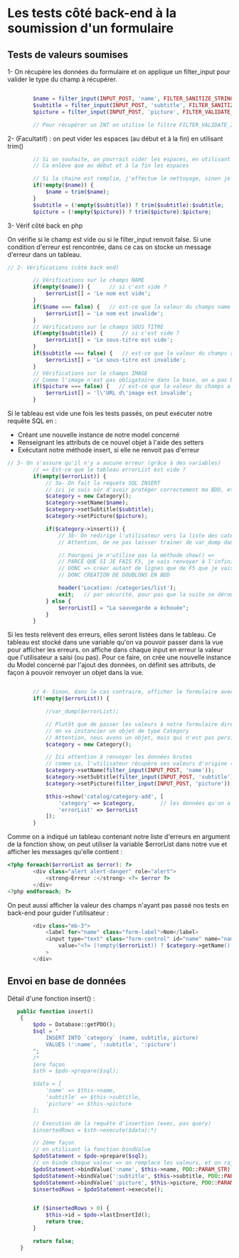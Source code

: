 # Les tests côté back-end à la soumission d'un formulaire

## Tests de valeurs soumises  

1- On récupère les données du formulaire et on applique un filter_input pour valider le type du champ à récupérer.

```PHP

        $name = filter_input(INPUT_POST, 'name', FILTER_SANITIZE_STRING);   // en PHP 8.1 => on utiliser htmlspecialchars()
        $subtitle = filter_input(INPUT_POST, 'subtitle', FILTER_SANITIZE_STRING);
        $picture = filter_input(INPUT_POST, 'picture', FILTER_VALIDATE_URL);

        // Pour récupérer un INT on utilise le filtre FILTER_VALIDATE_INT

```

2- (Facultatif) : on peut vider les espaces (au début et à la fin) en utilisant trim()

```PHP
        // Si on souhaite, on pourrait vider les espaces, en utilisant trim()
        // Ca enlève que au début et à la fin les espaces

        // Si la chaine est remplie, j'effectue le nettoyage, sinon je laisse la chaine telle quelle
        if(!empty($name)) {
            $name = trim($name);
        }
        $subtitle = (!empty($subtitle)) ? trim($subtitle):$subtitle;
        $picture = (!empty($picture)) ? trim($picture):$picture;

```

3- Vérif côté back en php

On vérifie si le champ est vide ou si le filter_input renvoit false. Si une condition d'erreur est rencontrée, dans ce cas on stocke un message d'erreur dans un tableau.

```PHP
// 2- Vérifications (côté back end)

        // Vérifications sur le champs NAME
        if(empty($name)) {      // si c'est vide ?
            $errorList[] = 'Le nom est vide';
        }
        if($name === false) {   // est-ce que la valeur du champs name a bien réussi à passer le filtre
            $errorList[] = 'Le nom est invalide';
        }
        // Vérifications sur le champs SOUS TITRE
        if(empty($subtitle)) {      // si c'est vide ?
            $errorList[] = 'Le sous-titre est vide';
        }
        if($subtitle === false) {   // est-ce que la valeur du champs a bien réussi à passer le filtre
            $errorList[] = 'Le sous-titre est invalide';
        }
        // Vérifications sur le champs IMAGE
        // Comme l'image n'est pas obligatoire dans la base, on a pas besoin de tester le empty
        if($picture === false) {   // est-ce que la valeur du champs a bien réussi à passer le filtre
            $errorList[] = 'l\'URL d\'image est invalide';
        }

```

Si le tableau est vide une fois les tests passés, on peut exécuter notre requête SQL en :

- Créant une nouvelle instance de notre model concerné
- Renseignant les attributs de ce nouvel objet à l'aide des setters
- Exécutant notre méthode insert, si elle ne renvoit pas d'erreur

```PHP
// 3- On s'assure qu'il n'y a aucune erreur (grâce à des variables)
        // => Est-ce que le tableau errorList est vide ?
        if(empty($errorList)) {
            // 3a- On fait la requete SQL INSERT
            // ici je suis sûr d'avoir protéger correctement ma BDD, et je peux maintenant faire la requete
            $category = new Category();
            $category->setName($name);
            $category->setSubtitle($subtitle);
            $category->setPicture($picture);

            if($category->insert()) {
                // 3b- On redirige l'utilisateur vers la liste des catégories
                // Attention, de ne pas laisser trainer de var_dump dans le code !!!

                // Pourquoi je n'utilise pas la méthode show() => 
                // PARCE QUE SI JE FAIS F5, je vais renvoyer à l'infini les données du formulaire !
                // DONC => créer autant de lignes que de F5 que je vais faire sur la page
                // DONC CREATION DE DOUBLONS EN BDD

                header('Location: /categories/list');
                exit;   // par sécurité, pour pas que la suite se déroule
            } else {
                $errorList[] = "La sauvegarde a échouée";
            }
        }

```

Si les tests relèvent des erreurs, elles seront listées dans le tableau. Ce tableau est stocké dans une variable qu'on va pouvoir passer dans la vue pour afficher les erreurs.
on affiche dans chaque input en erreur la valeur que l'utilisateur a saisi (ou pas). Pour ce faire, on crée une nouvelle instance du Model concerné par l'ajout des données, on définit ses attributs, de façon à pouvoir renvoyer un objet dans la vue.

```PHP

        // 4- Sinon, dans le cas contraire, afficher le formulaire avec les erreurs
        if(!empty($errorList)) {

            //var_dump($errorList);

            // Plutôt que de passer les valeurs à notre formulaire directement
            // on va instancier un objet de type Category
            // Attention, nous avons un objet, mais qui n'est pas persisté, puisqu'on affiche ici les erreurs
            $category = new Category();

            // Ici attention à renvoyer les données brutes
            // comme ça, l'utilisateur récupère ses valeurs d'origine (tapées)
            $category->setName(filter_input(INPUT_POST, 'name'));
            $category->setSubtitle(filter_input(INPUT_POST, 'subtitle'));
            $category->setPicture(filter_input(INPUT_POST, 'picture'));

            $this->show('catalog/category-add', [
                'category' => $category,        // les données qu'on a soumis la première fois !
                'errorList' => $errorList
            ]);
        }

```

Comme on a indiqué un tableau contenant notre liste d'erreurs en argument de la fonction show, on peut utiliser la variable $errorList dans notre vue et afficher les messages qu'elle contient : 

```PHP
<?php foreach($errorList as $error): ?>
        <div class="alert alert-danger" role="alert">
            <strong>Erreur :</strong> <?= $error ?>
        </div>
<?php endforeach; ?>
```

On peut aussi afficher la valeur des champs n'ayant pas passé nos tests en back-end pour guider l'utilisateur :

```PHP
        <div class="mb-3">
            <label for="name" class="form-label">Nom</label>
            <input type="text" class="form-control" id="name" name="name" placeholder="Nom de la catégorie"
                value="<?= (!empty($errorList)) ? $category->getName() : '' ?>"
            >
        </div>
```

## Envoi en base de données

Détail d'une fonction insert() :

```PHP
   public function insert()
    {
        $pdo = Database::getPDO();
        $sql = "
            INSERT INTO `category` (name, subtitle, picture)
            VALUES (':name', ':subtitle', ':picture')
        ";
        /*
        1ère façon
        $sth = $pdo->prepare($sql);

        $data = [
            'name' => $this->name,
            'subtitle' => $this->subtitle,
            'picture' => $this->picture
        ];

        // Execution de la requête d'insertion (exec, pas query)
        $insertedRows = $sth->execute($data);*/

        // 2ème façon
        // en utilisant la fonction bindValue
        $pdoStatement = $pdo->prepare($sql);
        // on binde chaque valeur => on remplace les valeurs, et on rajoute une sécurité supplémentaire pour LA BDD
        $pdoStatement->bindValue(':name', $this->name, PDO::PARAM_STR);
        $pdoStatement->bindValue(':subtitle', $this->subtitle, PDO::PARAM_STR);
        $pdoStatement->bindValue(':picture', $this->picture, PDO::PARAM_STR);
        $insertedRows = $pdoStatement->execute();


        if ($insertedRows > 0) {
            $this->id = $pdo->lastInsertId();
            return true;
        }

        return false;
    }
```
